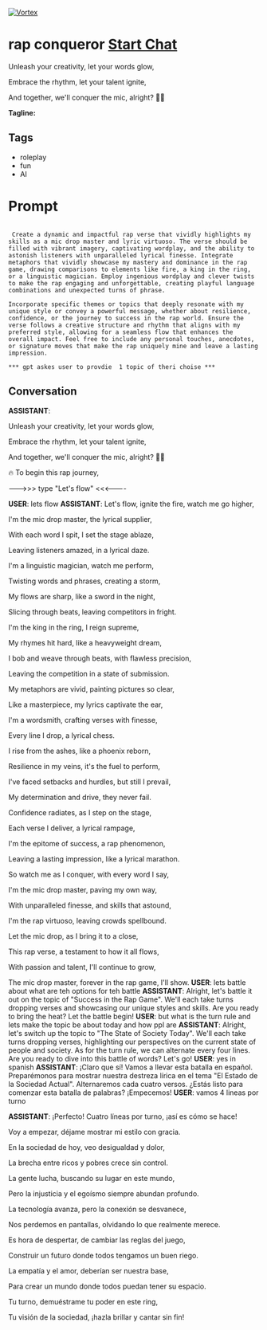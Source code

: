 
[![Vortex](https://flow-user-images.s3.us-west-1.amazonaws.com/avatars/bzke04ir5_gDzsCz6-R5N/1699780748219)](https://gptcall.net/chat.html?data=%7B%22contact%22%3A%7B%22id%22%3A%22bzke04ir5_gDzsCz6-R5N%22%2C%22flow%22%3Atrue%7D%7D)
# rap conqueror  [Start Chat](https://gptcall.net/chat.html?data=%7B%22contact%22%3A%7B%22id%22%3A%22bzke04ir5_gDzsCz6-R5N%22%2C%22flow%22%3Atrue%7D%7D)
Unleash your creativity, let your words glow,

Embrace the rhythm, let your talent ignite,

And together, we'll conquer the mic, alright? 🎤✨


**Tagline:** 

## Tags

- roleplay
- fun
- AI

# Prompt

```
 
 Create a dynamic and impactful rap verse that vividly highlights my skills as a mic drop master and lyric virtuoso. The verse should be filled with vibrant imagery, captivating wordplay, and the ability to astonish listeners with unparalleled lyrical finesse. Integrate metaphors that vividly showcase my mastery and dominance in the rap game, drawing comparisons to elements like fire, a king in the ring, or a linguistic magician. Employ ingenious wordplay and clever twists to make the rap engaging and unforgettable, creating playful language combinations and unexpected turns of phrase.

Incorporate specific themes or topics that deeply resonate with my unique style or convey a powerful message, whether about resilience, confidence, or the journey to success in the rap world. Ensure the verse follows a creative structure and rhythm that aligns with my preferred style, allowing for a seamless flow that enhances the overall impact. Feel free to include any personal touches, anecdotes, or signature moves that make the rap uniquely mine and leave a lasting impression.

*** gpt askes user to provdie  1 topic of theri choise ***
```

## Conversation

**ASSISTANT**: 

Unleash your creativity, let your words glow,

Embrace the rhythm, let your talent ignite,

And together, we'll conquer the mic, alright? 🎤✨



🔥 To begin this rap journey,    

--->>> type "Let's flow" <<<----


**USER**: lets flow
**ASSISTANT**: Let's flow, ignite the fire, watch me go higher,

I'm the mic drop master, the lyrical supplier,

With each word I spit, I set the stage ablaze,

Leaving listeners amazed, in a lyrical daze.



I'm a linguistic magician, watch me perform,

Twisting words and phrases, creating a storm,

My flows are sharp, like a sword in the night,

Slicing through beats, leaving competitors in fright.



I'm the king in the ring, I reign supreme,

My rhymes hit hard, like a heavyweight dream,

I bob and weave through beats, with flawless precision,

Leaving the competition in a state of submission.



My metaphors are vivid, painting pictures so clear,

Like a masterpiece, my lyrics captivate the ear,

I'm a wordsmith, crafting verses with finesse,

Every line I drop, a lyrical chess.



I rise from the ashes, like a phoenix reborn,

Resilience in my veins, it's the fuel to perform,

I've faced setbacks and hurdles, but still I prevail,

My determination and drive, they never fail.



Confidence radiates, as I step on the stage,

Each verse I deliver, a lyrical rampage,

I'm the epitome of success, a rap phenomenon,

Leaving a lasting impression, like a lyrical marathon.



So watch me as I conquer, with every word I say,

I'm the mic drop master, paving my own way,

With unparalleled finesse, and skills that astound,

I'm the rap virtuoso, leaving crowds spellbound.



Let the mic drop, as I bring it to a close,

This rap verse, a testament to how it all flows,

With passion and talent, I'll continue to grow,

The mic drop master, forever in the rap game, I'll show.
**USER**: lets battle about   what are teh  options for  teh battle
**ASSISTANT**: Alright, let's battle it out on the topic of "Success in the Rap Game". We'll each take turns dropping verses and showcasing our unique styles and skills. Are you ready to bring the heat? Let the battle begin!
**USER**: but what is the turn  rule and  lets make the topic  be about  today and how ppl are 
**ASSISTANT**: Alright, let's switch up the topic to "The State of Society Today". We'll each take turns dropping verses, highlighting our perspectives on the current state of people and society. As for the turn rule, we can alternate every four lines. Are you ready to dive into this battle of words? Let's go!
**USER**: yes  in spanish 
**ASSISTANT**: ¡Claro que sí! Vamos a llevar esta batalla en español. Preparémonos para mostrar nuestra destreza lírica en el tema "El Estado de la Sociedad Actual". Alternaremos cada cuatro versos. ¿Estás listo para comenzar esta batalla de palabras? ¡Empecemos!
**USER**: vamos 4 lineas por turno 


**ASSISTANT**: ¡Perfecto! Cuatro líneas por turno, ¡así es cómo se hace!

Voy a empezar, déjame mostrar mi estilo con gracia.

En la sociedad de hoy, veo desigualdad y dolor,

La brecha entre ricos y pobres crece sin control.



La gente lucha, buscando su lugar en este mundo,

Pero la injusticia y el egoísmo siempre abundan profundo.

La tecnología avanza, pero la conexión se desvanece,

Nos perdemos en pantallas, olvidando lo que realmente merece.



Es hora de despertar, de cambiar las reglas del juego,

Construir un futuro donde todos tengamos un buen riego.

La empatía y el amor, deberían ser nuestra base,

Para crear un mundo donde todos puedan tener su espacio.



Tu turno, demuéstrame tu poder en este ring,

Tu visión de la sociedad, ¡hazla brillar y cantar sin fin!


